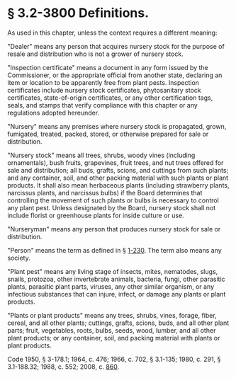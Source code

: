 # § 3.2-3800 Definitions.

<p>As used in this chapter, unless the context requires a different meaning:</p><p>"Dealer" means any person that acquires nursery stock for the purpose of resale and distribution who is not a grower of nursery stock.</p><p>"Inspection certificate" means a document in any form issued by the Commissioner, or the appropriate official from another state, declaring an item or location to be apparently free from plant pests. Inspection certificates include nursery stock certificates, phytosanitary stock certificates, state-of-origin certificates, or any other certification tags, seals, and stamps that verify compliance with this chapter or any regulations adopted hereunder.</p><p>"Nursery" means any premises where nursery stock is propagated, grown, fumigated, treated, packed, stored, or otherwise prepared for sale or distribution.</p><p>"Nursery stock" means all trees, shrubs, woody vines (including ornamentals), bush fruits, grapevines, fruit trees, and nut trees offered for sale and distribution; all buds, grafts, scions, and cuttings from such plants; and any container, soil, and other packing material with such plants or plant products. It shall also mean herbaceous plants (including strawberry plants, narcissus plants, and narcissus bulbs) if the Board determines that controlling the movement of such plants or bulbs is necessary to control any plant pest. Unless designated by the Board, nursery stock shall not include florist or greenhouse plants for inside culture or use.</p><p>"Nurseryman" means any person that produces nursery stock for sale or distribution.</p><p>"Person" means the term as defined in § <a href='http://law.lis.virginia.gov/vacode/1-230/'>1-230</a>. The term also means any society.</p><p>"Plant pest" means any living stage of insects, mites, nematodes, slugs, snails, protozoa, other invertebrate animals, bacteria, fungi, other parasitic plants, parasitic plant parts, viruses, any other similar organism, or any infectious substances that can injure, infect, or damage any plants or plant products.</p><p>"Plants or plant products" means any trees, shrubs, vines, forage, fiber, cereal, and all other plants; cuttings, grafts, scions, buds, and all other plant parts; fruit, vegetables, roots, bulbs, seeds, wood, lumber, and all other plant products; or any container, soil, and packing material with plants or plant products.</p><p>Code 1950, § 3-178.1; 1964, c. 476; 1966, c. 702, § 3.1-135; 1980, c. 291, § 3.1-188.32; 1988, c. 552; 2008, c. <a href='http://lis.virginia.gov/cgi-bin/legp604.exe?081+ful+CHAP0860'>860</a>.</p>